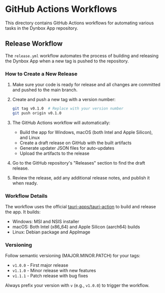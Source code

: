 # GitHub Actions Workflows

This directory contains GitHub Actions workflows for automating various tasks in the Dynbox App repository.

## Release Workflow

The `release.yml` workflow automates the process of building and releasing the Dynbox App when a new tag is pushed to the repository.

### How to Create a New Release

1. Make sure your code is ready for release and all changes are committed and pushed to the main branch.

2. Create and push a new tag with a version number:
   ```bash
   git tag v0.1.0  # Replace with your version number
   git push origin v0.1.0
   ```

3. The GitHub Actions workflow will automatically:
   - Build the app for Windows, macOS (both Intel and Apple Silicon), and Linux
   - Create a draft release on GitHub with the built artifacts
   - Generate updater JSON files for auto-updates
   - Upload the artifacts to the release

4. Go to the GitHub repository's "Releases" section to find the draft release.

5. Review the release, add any additional release notes, and publish it when ready.

### Workflow Details

The workflow uses the official [tauri-apps/tauri-action](https://github.com/tauri-apps/tauri-action) to build and release the app. It builds:

- Windows: MSI and NSIS installer
- macOS: Both Intel (x86_64) and Apple Silicon (aarch64) builds
- Linux: Debian package and AppImage

### Versioning

Follow semantic versioning (MAJOR.MINOR.PATCH) for your tags:
- `v1.0.0` - First major release
- `v1.1.0` - Minor release with new features
- `v1.1.1` - Patch release with bug fixes

Always prefix your version with `v` (e.g., `v1.0.0`) to trigger the workflow. 